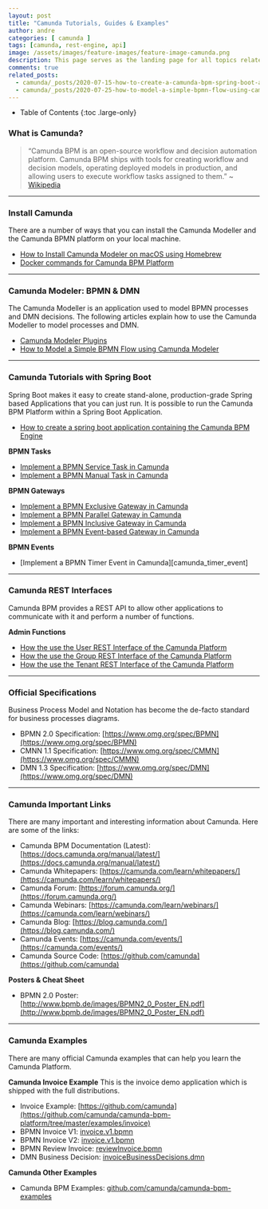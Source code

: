 ```yaml
---
layout: post
title: "Camunda Tutorials, Guides & Examples"
author: andre
categories: [ camunda ]
tags: [camunda, rest-engine, api]
image: /assets/images/feature-images/feature-image-camunda.png
description: This page serves as the landing page for all topics related about Camunda. The page contains links to tutorials, guides and important links about Camunda and BPMN across the World Wide Web.
comments: true
related_posts:
  - camunda/_posts/2020-07-15-how-to-create-a-camunda-bpm-spring-boot-application.md
  - camunda/_posts/2020-07-25-how-to-model-a-simple-bpmn-flow-using-camunda-modeler.md
---
```


- Table of Contents
{:toc .large-only}

### What is Camunda?
> “Camunda BPM is an open-source workflow and decision automation platform. Camunda BPM ships with tools for creating workflow and decision models, operating deployed models in production, and allowing users to execute workflow tasks assigned to them.” ~ [Wikipedia][1]

---
### Install Camunda
There are a number of ways that you can install the Camunda Modeller and the Camunda BPMN platform on your local machine. 
* [How to Install Camunda Modeler on macOS using Homebrew][Install_Camunda_Modeler]
* [Docker commands for Camunda BPM Platform][Docker_Commands]

---
### Camunda Modeler: BPMN & DMN 
The Camunda Modeller is an application used to model BPMN processes and DMN decisions. The following articles explain how to use the Camunda Modeller to model processes and DMN.  
* [Camunda Modeler Plugins][camunda_modeler_plugin]
* [How to Model a Simple BPMN Flow using Camunda Modeler][bpmn_flow_user_task]

---
### Camunda Tutorials with Spring Boot
Spring Boot makes it easy to create stand-alone, production-grade Spring based Applications that you can just run. It is possible to run the Camunda BPM Platform within a Spring Boot Application.
* [How to create a spring boot application containing the Camunda BPM Engine][camunda_spring_boot]

**BPMN Tasks**
* [Implement a BPMN Service Task in Camunda][camunda_service_task]
* [Implement a BPMN Manual Task in Camunda][camunda_manual_task]

**BPMN Gateways**
* [Implement a BPMN Exclusive Gateway in Camunda][camunda_exclusive_gateway]
* [Implement a BPMN Parallel Gateway in Camunda][camunda_parallel_gateway]
* [Implement a BPMN Inclusive Gateway in Camunda][camunda_inclusive_gateway]
* [Implement a BPMN Event-based Gateway in Camunda][camunda_event_based_gateway]

**BPMN Events**
* [Implement a BPMN Timer Event in Camunda][camunda_timer_event]



---
### Camunda REST Interfaces
Camunda BPM provides a REST API to allow other applications to communicate with it and perform a number of functions.

**Admin Functions**
* [How the use the User REST Interface of the Camunda Platform][rest_user]
* [How the use the Group REST Interface of the Camunda Platform][rest_group]
* [How the use the Tenant REST Interface of the Camunda Platform][rest_tenant]

---
### Official Specifications
Business Process Model and Notation has become the de-facto standard for business processes diagrams.
* BPMN 2.0 Specification: [https://www.omg.org/spec/BPMN](https://www.omg.org/spec/BPMN)
* CMNN 1.1 Specification: [https://www.omg.org/spec/CMMN](https://www.omg.org/spec/CMMN)
* DMN 1.3 Specification: [https://www.omg.org/spec/DMN](https://www.omg.org/spec/DMN)

---
### Camunda Important Links
There are many important and interesting information about Camunda. Here are some of the links: 
* Camunda BPM Documentation (Latest): [https://docs.camunda.org/manual/latest/](https://docs.camunda.org/manual/latest/)
* Camunda Whitepapers: [https://camunda.com/learn/whitepapers/](https://camunda.com/learn/whitepapers/)
* Camunda Forum: [https://forum.camunda.org/](https://forum.camunda.org/)
* Camunda Webinars: [https://camunda.com/learn/webinars/](https://camunda.com/learn/webinars/)
* Camunda Blog: [https://blog.camunda.com/](https://blog.camunda.com/)
* Camunda Events: [https://camunda.com/events/](https://camunda.com/events/)
* Camunda Source Code: [https://github.com/camunda](https://github.com/camunda)

**Posters & Cheat Sheet**
* BPMN 2.0 Poster: [http://www.bpmb.de/images/BPMN2_0_Poster_EN.pdf](http://www.bpmb.de/images/BPMN2_0_Poster_EN.pdf)

---
### Camunda Examples
There are many official Camunda examples that can help you learn the Camunda Platform.

**Camunda Invoice Example**
This is the invoice demo application which is shipped with the full distributions.
* Invoice Example: [https://github.com/camunda](https://github.com/camunda/camunda-bpm-platform/tree/master/examples/invoice)
* BPMN Invoice V1: [invoice.v1.bpmn](https://github.com/camunda/camunda-bpm-platform/blob/master/examples/invoice/src/main/resources/invoice.v1.bpmn) 
* BPMN Invoice V2: [invoice.v1.bpmn](https://github.com/camunda/camunda-bpm-platform/blob/master/examples/invoice/src/main/resources/invoice.v2.bpmn)
* BPMN Review Invoice: [reviewInvoice.bpmn](https://github.com/camunda/camunda-bpm-platform/blob/master/examples/invoice/src/main/resources/reviewInvoice.bpmn)
* DMN Business Decision: [invoiceBusinessDecisions.dmn](https://github.com/camunda/camunda-bpm-platform/blob/master/examples/invoice/src/main/resources/invoiceBusinessDecisions.dmn)

**Camunda Other Examples**
* Camunda BPM Examples: [github.com/camunda/camunda-bpm-examples](https://github.com/camunda/camunda-bpm-examples)

[1]:https://en.wikipedia.org/wiki/Camunda

[Install_Camunda_Modeler]:/how-to-install-camunda-modeler-on-macos-using-homebrew
[Docker_Commands]:/docker-commands-camunda-bpm-platform

[camunda_modeler_plugin]:/plugins-for-camunda-modeler/
[bpmn_flow_user_task]:/how-to-model-a-simple-bpmn-flow-using-camunda-modeler/

[rest_user]:/using-the-user-rest-interface-of-the-camunda-platform/
[rest_group]:/using-the-group-rest-interface-of-the-camunda-platform/
[rest_tenant]:/using-the-tenant-rest-interface-of-the-camunda-platform/

[camunda_spring_boot]:/how-to-create-a-camunda-bpm-spring-boot-application/
[camunda_exclusive_gateway]:/implement-bpmn-exclusive-gateway-in-camunda/
[camunda_parallel_gateway]:/implement-bpmn-parallel-gateway-in-camunda/
[camunda_inclusive_gateway]:/implement-bpmn-inclusive-gateway-in-camunda/
[camunda_event_based_gateway]:/implement-bpmn-event-based-gateway-in-camunda/
[camunda_manual_task]:/implement-bpmn-manual-task-in-camunda/
[camunda_service_task]:/implement-bpmn-service-task-in-camunda/